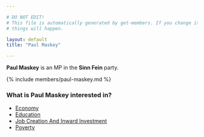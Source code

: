 ```yaml
---

# DO NOT EDIT!
# This file is automatically generated by get-members. If you change it, bad
# things will happen.

layout: default
title: "Paul Maskey"

---
```


**Paul Maskey** is an MP in the **Sinn Fein** party.

{% include members/paul-maskey.md %}

### What is Paul Maskey interested in?


* [Economy](/interests/economy.html)
* [Education](/interests/education.html)
* [Job Creation And Inward Investment](/interests/job-creation-and-inward-investment.html)
* [Poverty](/interests/poverty.html)
